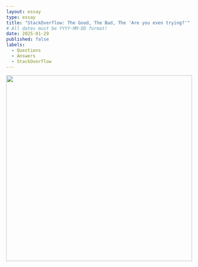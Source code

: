 ```yaml
---
layout: essay
type: essay
title: "StackOverflow: The Good, The Bad, The 'Are you even trying?'"
# All dates must be YYYY-MM-DD format!
date: 2025-01-29
published: false
labels:
  - Questions
  - Answers
  - StackOverflow
---
```


<img width="500px" class="rounded float-start pe-4" src="../img/stack-overflow-questions.jpg">

